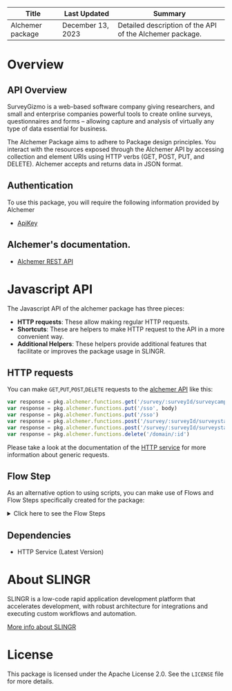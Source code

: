 <table>
    <thead>
    <tr>
        <th>Title</th>
        <th>Last Updated</th>
        <th>Summary</th>
    </tr>
    </thead>
    <tbody>
    <tr>
        <td>Alchemer package</td>
        <td>December 13, 2023</td>
        <td>Detailed description of the API of the Alchemer package.</td>
    </tr>
    </tbody>
</table>

# Overview

## API Overview
SurveyGizmo is a web-based software company giving researchers, and small and enterprise companies powerful tools to create online surveys, questionnaires and forms – allowing capture and analysis of virtually any type of data essential for business.

The Alchemer Package aims to adhere to Package design principles.
You interact with the resources exposed through the Alchemer API by accessing collection and element URIs using HTTP verbs
(GET, POST, PUT, and DELETE). Alchemer accepts and returns data in JSON format.

## Authentication

To use this package, you will require the following information provided by Alchemer

- [ApiKey](https://apihelp.alchemer.com/help/authentication)

## Alchemer's documentation.

- [Alchemer REST API](https://apihelp.alchemer.com/help)

# Javascript API

The Javascript API of the alchemer package has three pieces:

- **HTTP requests**: These allow making regular HTTP requests.
- **Shortcuts**: These are helpers to make HTTP request to the API in a more convenient way.
- **Additional Helpers**: These helpers provide additional features that facilitate or improves the package usage in SLINGR.

## HTTP requests
You can make `GET`,`PUT`,`POST`,`DELETE` requests to the [alchemer API](API_URL_HERE) like this:
```javascript
var response = pkg.alchemer.functions.get('/survey/:surveyId/surveycampaign/:surveyCampaignId/emailmessage')
var response = pkg.alchemer.functions.put('/sso', body)
var response = pkg.alchemer.functions.put('/sso')
var response = pkg.alchemer.functions.post('/survey/:surveyId/surveystatistic/:id', body)
var response = pkg.alchemer.functions.post('/survey/:surveyId/surveystatistic/:id')
var response = pkg.alchemer.functions.delete('/domain/:id')
```

Please take a look at the documentation of the [HTTP service](https://github.com/slingr-stack/http-service)
for more information about generic requests.

## Flow Step

As an alternative option to using scripts, you can make use of Flows and Flow Steps specifically created for the package:
<details>
    <summary>Click here to see the Flow Steps</summary>

<br>

### Generic Flow Step

Generic flow step for full use of the entire package and its services.

<h3>Inputs</h3>

<table>
    <thead>
    <tr>
        <th>Label</th>
        <th>Type</th>
        <th>Required</th>
        <th>Default</th>
        <th>Visibility</th>
        <th>Description</th>
    </tr>
    </thead>
    <tbody>
    <tr>
        <td>URL (Method)</td>
        <td>choice</td>
        <td>yes</td>
        <td> - </td>
        <td>Always</td>
        <td>
            This is the http method to be used against the endpoint. <br>
            Possible values are: <br>
            <i><strong>GET,PUT,POST,DELETE</strong></i>
        </td>
    </tr>
    <tr>
        <td>URL (Path)</td>
        <td>choice</td>
        <td>yes</td>
        <td> - </td>
        <td>Always</td>
        <td>
            The url to which this endpoint will send the request. This is the exact service to which the http request will be made. <br>
            Possible values are: <br>
            <i><strong>/account<br>/accountteams<br>/accountteams/{id}<br>/accountuser<br>/accountuser/{id}<br>/domain<br>/domain/{id}<br>/sso<br>/sso/{id}<br>/surveytheme<br>/surveytheme/{id}<br>/contactlist<br>/contactlist/{id}<br>/contactlist/{contactListId}/contactlistcontact<br>/contactlist/{contactListId}/contactlistcontact/{id}<br>/contactcustomfield<br>/contactcustomfield/{id}<br>/survey<br>/survey/{id}<br>/survey/{surveyId}/surveypage<br>/survey/{surveyId}/surveypage/{id}<br>/survey/{surveyId}/surveyquestion<br>/survey/{surveyId}/surveyquestion/{id}<br>/survey/{surveyOption}/surveyquestion/{surveyQuestionId}/surveyoption<br>/survey/{surveyOption}/surveyquestion/{surveyQuestionId}/surveyoption/{id}<br>/survey/{surveyId}/surveycampaign<br>/survey/{surveyId}/surveycampaign/{id}<br>/survey/{surveyId}/surveycampaign/{surveyCampaignId}/surveycontact<br>/survey/{surveyId}/surveycampaign/{surveyCampaignId}/surveycontact/{id}<br>/survey/{surveyId}/surveycampaign/{surveyCampaignId}/emailmessage<br>/survey/{surveyId}/surveycampaign/{surveyCampaignId}/emailmessage/{id}<br>/survey/{surveyId}/surveyresponse<br>/survey/{surveyId}/surveyresponse/{id}<br>/survey/{surveyId}/surveystatistic<br>/survey/{surveyId}/surveystatistic/{id}<br>/survey/{surveyId}/surveyreport<br>/survey/{surveyId}/surveyreport/{id}<br>/survey/{surveyId}/quotas<br>/survey/{surveyId}/quotas/{id}<br>/accountteams<br>/accountuser<br>/domain<br>/sso<br>/surveytheme<br>/contactlist<br>/contactlist/{contactListId}/contactlistcontact<br>/contactcustomfield<br>/survey<br>/survey/{surveyId}/surveypage<br>/survey/{surveyId}/surveyquestion<br>/survey/{surveyOption}/surveyquestion/{surveyQuestionId}/surveyoption<br>/survey/{surveyId}/surveycampaign<br>/survey/{surveyId}/surveycampaign/{surveyCampaignId}/surveycontact<br>/survey/{surveyId}/surveycampaign/{surveyCampaignId}/emailmessage<br>/survey/{surveyId}/surveyresponse<br>/survey/{surveyId}/surveystatistic<br>/survey/{surveyId}/surveyreport<br>/survey/{surveyId}/quotas<br>/accountteams/{id}<br>/accountuser/{id}<br>/domain/{id}<br>/sso/{id}<br>/surveytheme/{id}<br>/contactlist/{id}<br>/contactlist/{contactListId}/contactlistcontact/{id}<br>/contactcustomfield/{id}<br>/survey/{id}<br>/survey/{surveyId}/surveypage/{id}<br>/survey/{surveyId}/surveyquestion/{id}<br>/survey/{surveyOption}/surveyquestion/{surveyQuestionId}/surveyoption/{id}<br>/survey/{surveyId}/surveycampaign/{id}<br>/survey/{surveyId}/surveycampaign/{surveyCampaignId}/surveycontact/{id}<br>/survey/{surveyId}/surveycampaign/{surveyCampaignId}/emailmessage/{id}<br>/survey/{surveyId}/surveyresponse/{id}<br>/survey/{surveyId}/surveystatistic/{id}<br>/survey/{surveyId}/surveyreport/{id}<br>/survey/{surveyId}/quotas/{id}<br>/accountteams/{id}<br>/accountuser/{id}<br>/domain/{id}<br>/sso/{id}<br>/surveytheme/{id}<br>/contactlist/{id}<br>/contactlist/{contactListId}/contactlistcontact/{id}<br>/contactcustomfield/{id}<br>/survey/{id}<br>/survey/{surveyId}/surveypage/{id}<br>/survey/{surveyId}/surveyquestion/{id}<br>/survey/{surveyOption}/surveyquestion/{surveyQuestionId}/surveyoption/{id}<br>/survey/{surveyId}/surveycampaign/{id}<br>/survey/{surveyId}/surveycampaign/{surveyCampaignId}/surveycontact/{id}<br>/survey/{surveyId}/surveycampaign/{surveyCampaignId}/emailmessage/{id}<br>/survey/{surveyId}/surveyresponse/{id}<br>/survey/{surveyId}/surveystatistic/{id}<br>/survey/{surveyId}/surveyreport/{id}<br>/survey/{surveyId}/quotas/{id}<br></strong></i>
        </td>
    </tr>
    <tr>
        <td>Headers</td>
        <td>keyValue</td>
        <td>no</td>
        <td> - </td>
        <td>Always</td>
        <td>
            Used when you want to have a custom http header for the request.
        </td>
    </tr>
    <tr>
        <td>Query Params</td>
        <td>keyValue</td>
        <td>no</td>
        <td> - </td>
        <td>Always</td>
        <td>
            Used when you want to have a custom query params for the http call.
        </td>
    </tr>
    <tr>
        <td>Body</td>
        <td>json</td>
        <td>no</td>
        <td> - </td>
        <td>Always</td>
        <td>
            A payload of data can be sent to the server in the body of the request.
        </td>
    </tr>
    <tr>
        <td>Override Settings</td>
        <td>boolean</td>
        <td>no</td>
        <td> false </td>
        <td>Always</td>
        <td></td>
    </tr>
    <tr>
        <td>Follow Redirect</td>
        <td>boolean</td>
        <td>no</td>
        <td> false </td>
        <td> overrideSettings </td>
        <td>Indicates that the resource has to be downloaded into a file instead of returning it in the response.</td>
    </tr>
    <tr>
        <td>Download</td>
        <td>boolean</td>
        <td>no</td>
        <td> false </td>
        <td> overrideSettings </td>
        <td>If true the method won't return until the file has been downloaded, and it will return all the information of the file.</td>
    </tr>
    <tr>
        <td>File name</td>
        <td>text</td>
        <td>no</td>
        <td></td>
        <td> overrideSettings </td>
        <td>If provided, the file will be stored with this name. If empty the file name will be calculated from the URL.</td>
    </tr>
    <tr>
        <td>Full response</td>
        <td> boolean </td>
        <td>no</td>
        <td> false </td>
        <td> overrideSettings </td>
        <td>Include extended information about response</td>
    </tr>
    <tr>
        <td>Connection Timeout</td>
        <td> number </td>
        <td>no</td>
        <td> 5000 </td>
        <td> overrideSettings </td>
        <td>Connect a timeout interval, in milliseconds (0 = infinity).</td>
    </tr>
    <tr>
        <td>Read Timeout</td>
        <td> number </td>
        <td>no</td>
        <td> 60000 </td>
        <td> overrideSettings </td>
        <td>Read a timeout interval, in milliseconds (0 = infinity).</td>
    </tr>
    </tbody>
</table>

<h3>Outputs</h3>

<table>
    <thead>
    <tr>
        <th>Name</th>
        <th>Type</th>
        <th>Description</th>
    </tr>
    </thead>
    <tbody>
    <tr>
        <td>response</td>
        <td>object</td>
        <td>
            Object resulting from the response to the endpoint call.
        </td>
    </tr>
    </tbody>
</table>


</details>

## Dependencies
* HTTP Service (Latest Version)


# About SLINGR

SLINGR is a low-code rapid application development platform that accelerates development, with robust architecture for integrations and executing custom workflows and automation.

[More info about SLINGR](https://slingr.io)

# License

This package is licensed under the Apache License 2.0. See the `LICENSE` file for more details.
